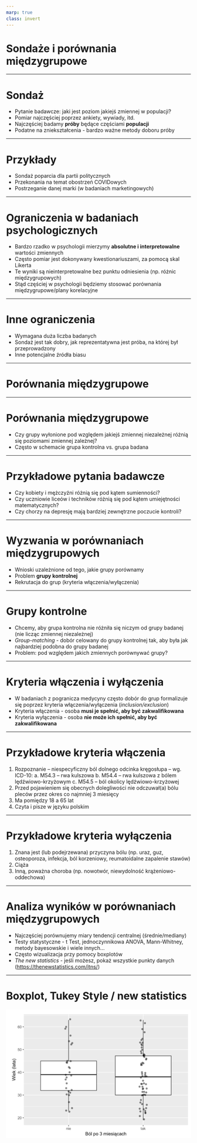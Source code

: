```yaml
---
marp: true
class: invert
---
```


# Sondaże i porównania międzygrupowe

---

# Sondaż

* Pytanie badawcze: jaki jest poziom jakiejś zmiennej w populacji?
* Pomiar najczęściej poprzez ankiety, wywiady, itd.
* Najczęściej badamy **próby** będące częściami **populacji**
* Podatne na zniekształcenia - bardzo ważne metody doboru próby

---

# Przykłady

* Sondaż poparcia dla partii politycznych
* Przekonania na temat obostrzeń COVIDowych
* Postrzeganie danej marki (w badaniach marketingowych)

---

# Ograniczenia w badaniach psychologicznych

* Bardzo rzadko w psychologii mierzymy **absolutne i interpretowalne** wartości zmiennych
* Często pomiar jest dokonywany kwestionariuszami, za pomocą skal Likerta
* Te wyniki są nieinterpretowalne bez punktu odniesienia (np. różnic międzygrupowych)
* Stąd częściej w psychologii będziemy stosować porównania międzygrupowe/plany korelacyjne

---

# Inne ograniczenia

* Wymagana duża liczba badanych
* Sondaż jest tak dobry, jak reprezentatywna jest próba, na której był przeprowadzony
* Inne potencjalne źródła biasu

---

# Porównania międzygrupowe

---

# Porównania międzygrupowe

* Czy grupy wyłonione pod względem jakiejś zmiennej niezależnej różnią się poziomami zmiennej zależnej?
* Często w schemacie grupa kontrolna vs. grupa badana

---

# Przykładowe pytania badawcze

* Czy kobiety i mężczyźni różnią się pod kątem sumienności?
* Czy uczniowie liceów i techników różnią się pod kątem umiejętności matematycznych?
* Czy chorzy na depresję mają bardziej zewnętrzne poczucie kontroli?

---

# Wyzwania w porównaniach międzygrupowych

* Wnioski uzależnione od tego, jakie grupy porównamy
* Problem **grupy kontrolnej**
* Rekrutacja do grup (kryteria włączenia/wyłączenia)

---

# Grupy kontrolne

* Chcemy, aby grupa kontrolna nie różniła się niczym od grupy badanej (nie licząc zmiennej niezależnej)
* _Group-matching_ - dobór celowany do grupy kontrolnej tak, aby była jak najbardziej podobna do grupy badanej
* Problem: pod względem jakich zmiennych porównywać grupy?

---

# Kryteria włączenia i wyłączenia

* W badaniach z pogranicza medycyny często dobór do grup formalizuje się poprzez kryteria włączenia/wyłączenia (_inclusion/exclusion_)
* Kryteria włączenia - osoba **musi je spełnić, aby być zakwalifikowana**
* Kryteria wyłączenia - osoba **nie może ich spełnić, aby być zakwalifikowana**

---

# Przykładowe kryteria włączenia

1. Rozpoznanie – niespecyficzny ból dolnego odcinka kręgosłupa – wg. ICD-10:
a. M54.3 – rwa kulszowa
b. M54.4 – rwa kulszowa z bólem lędźwiowo-krzyżowym
c. M54.5 – ból okolicy lędźwiowo-krzyżowej
2. Przed pojawieniem się obecnych dolegliwości nie odczuwał(a) bólu pleców przez okres co
najmniej 3 miesięcy
3. Ma pomiędzy 18 a 65 lat
4. Czyta i pisze w języku polskim

---

# Przykładowe kryteria wyłączenia

1. Znana jest (lub podejrzewana) przyczyna bólu (np. uraz, guz, osteoporoza, infekcja, ból
korzeniowy, reumatoidalne zapalenie stawów)
2. Ciąża
3. Inną, poważna choroba (np. nowotwór, niewydolność krążeniowo-oddechowa)

---

# Analiza wyników w porównaniach międzygrupowych

* Najczęściej porównujemy miary tendencji centralnej (średnie/mediany)
* Testy statystyczne - t Test, jednoczynnikowa ANOVA, Mann-Whitney, metody bayesowskie i wiele innych...
* Często wizualizacja przy pomocy boxplotów
* _The new statistics_ - jeśli możesz, pokaż wszystkie punkty danych (<https://thenewstatistics.com/itns/>)


---

# Boxplot, Tukey Style / new statistics

![h:550](img/boxplot.png)